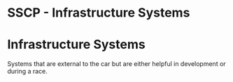# SSCP - Infrastructure Systems

# Infrastructure Systems

Systems that are external to the car but are either helpful in development or during a race.

